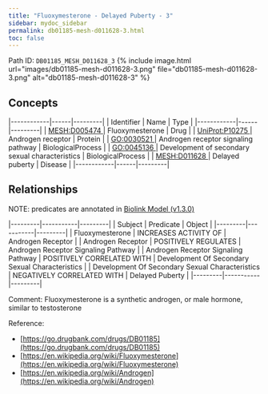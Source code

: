 ```yaml
---
title: "Fluoxymesterone - Delayed Puberty - 3"
sidebar: mydoc_sidebar
permalink: db01185-mesh-d011628-3.html
toc: false 
---
```



Path ID: `DB01185_MESH_D011628_3`
{% include image.html url="images/db01185-mesh-d011628-3.png" file="db01185-mesh-d011628-3.png" alt="db01185-mesh-d011628-3" %}

## Concepts

|------------|------|---------|
| Identifier | Name | Type    |
|------------|------|---------|
| <a href="https://identifiers.org/MESH:D005474">MESH:D005474 </a> | Fluoxymesterone | Drug |
| <a href="https://identifiers.org/UniProt:P10275">UniProt:P10275 </a> | Androgen receptor | Protein |
| <a href="https://identifiers.org/GO:0030521">GO:0030521 </a> | Androgen receptor signaling pathway | BiologicalProcess |
| <a href="https://identifiers.org/GO:0045136">GO:0045136 </a> | Development of secondary sexual characteristics | BiologicalProcess |
| <a href="https://identifiers.org/MESH:D011628">MESH:D011628 </a> | Delayed puberty | Disease |
|------------|------|---------|

## Relationships


NOTE: predicates are annotated in <a href="https://github.com/biolink/biolink-model/releases/tag/v1.3.0">Biolink Model (v1.3.0)</a>

|---------|-----------|---------|
| Subject | Predicate | Object  |
|---------|-----------|---------|
| Fluoxymesterone | INCREASES ACTIVITY OF | Androgen Receptor |
| Androgen Receptor | POSITIVELY REGULATES | Androgen Receptor Signaling Pathway |
| Androgen Receptor Signaling Pathway | POSITIVELY CORRELATED WITH | Development Of Secondary Sexual Characteristics |
| Development Of Secondary Sexual Characteristics | NEGATIVELY CORRELATED WITH | Delayed Puberty |
|---------|-----------|---------|

Comment: Fluoxymesterone is a synthetic androgen, or male hormone, similar to testosterone

Reference: 
  - [https://go.drugbank.com/drugs/DB01185](https://go.drugbank.com/drugs/DB01185)
  - [https://en.wikipedia.org/wiki/Fluoxymesterone](https://en.wikipedia.org/wiki/Fluoxymesterone)
  - [https://en.wikipedia.org/wiki/Androgen](https://en.wikipedia.org/wiki/Androgen)

